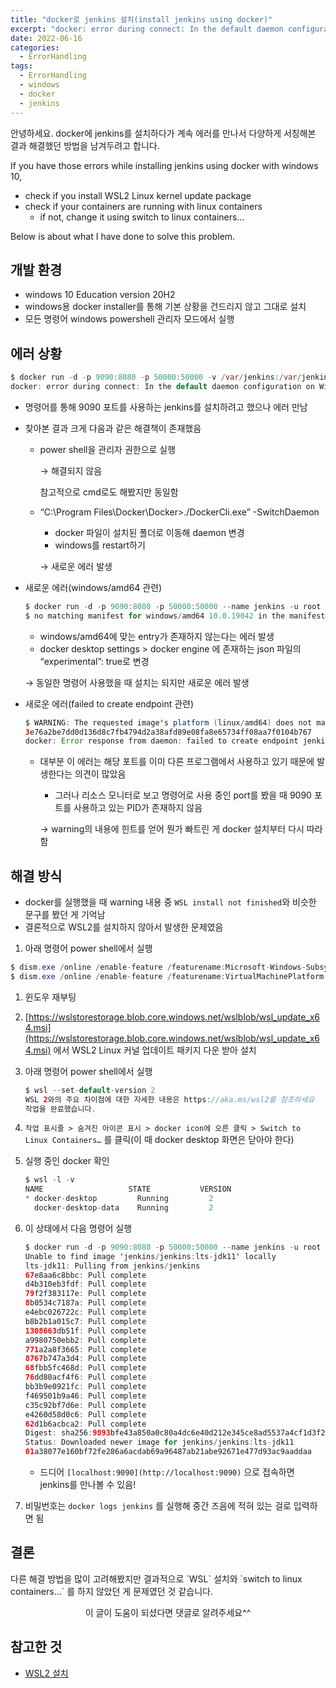 ```yaml
---
title: "docker로 jenkins 설치(install jenkins using docker)"
excerpt: "docker: error during connect: In the default daemon configuration on Windows, no matching manifest for windows/amd64, Error response from daemon: failed to create endpoint jenkins on network nat"
date: 2022-06-16
categories:
  - ErrorHandling
tags:
  - ErrorHandling
  - windows
  - docker
  - jenkins
---
```

안녕하세요. docker에 jenkins를 설치하다가 계속 에러를 만나서 다양하게 서칭해본 결과 해결했던 방법을 남겨두려고 합니다.

If you have those errors while installing jenkins using docker with windows 10,

- check if you install WSL2 Linux kernel update package
- check if your containers are running with linux containers
    - if not, change it using switch to linux containers...

Below is about what I have done to solve this problem.

## 개발 환경

- windows 10 Education version 20H2
- windows용 docker installer를 통해 기본 상황을 건드리지 않고 그대로 설치
- 모든 명령어 windows powershell 관리자 모드에서 실행

## 에러 상황

```java
$ docker run -d -p 9090:8080 -p 50000:50000 -v /var/jenkins:/var/jenkins_home -v /var/run/docker.sock:/var/run/docker.sock --name jenkins -u root jenkins/jenkins:lts-jdk11
docker: error during connect: In the default daemon configuration on Windows, the docker client must be run with elevated privileges to connect.: Post "http://%2F%2F.%2Fpipe%2Fdocker_engine/v1.24/containers/create?name=jenkins": open //./pipe/docker_engine: The system cannot find the file specified.
```

- 명령어를 통해 9090 포트를 사용하는 jenkins를 설치하려고 했으나  에러 만남
- 찾아본 결과 크게 다음과 같은 해결책이 존재했음
    - power shell을 관리자 권한으로 실행
        
        → 해결되지 않음
        
        참고적으로 cmd로도 해봤지만 동일함
        
    - “C:\Program Files\Docker\Docker>./DockerCli.exe” -SwitchDaemon
        - docker 파일이 설치된 폴더로 이동해 daemon 변경
        - windows를 restart하기
        
        → 새로운 에러 발생
        
- 새로운 에러(windows/amd64 관련)
    
    ```java
    $ docker run -d -p 9090:8080 -p 50000:50000 --name jenkins -u root jenkins/jenkins:lts-jdk11
    $ no matching manifest for windows/amd64 10.0.19042 in the manifest list entries
    ```
    
    - windows/amd64에 맞는 entry가 존재하지 않는다는 에러 발생
    - docker desktop settings > docker engine 에 존재하는 json 파일의 “experimental”: true로 변경
    
    → 동일한 명령어 사용했을 때 설치는 되지만 새로운 에러 발생
    
- 새로운 에러(failed to create endpoint 관련)
    
    ```java
    $ WARNING: The requested image's platform (linux/amd64) does not match the detected host platform (windows/amd64) and no specific platform was requested
    3e76a2be7dd0d136d8c7fb4794d2a38afd89e08fa8e65734ff08aa7f0104b767
    docker: Error response from daemon: failed to create endpoint jenkins on network nat: failed during hnsCallRawResponse: hnsCall failed in Win32: The process cannot access the file because it is being used by another process. (0x20).
    ```
    
    - 대부분 이 에러는 해당 포트를 이미 다른 프로그램에서 사용하고 있기 때문에 발생한다는 의견이 많았음
        - 그러나 리소스 모니터로 보고 명령어로 사용 중인 port를 봤을 때 9090 포트를 사용하고 있는 PID가 존재하지 않음
        
        → warning의 내용에 힌트를 얻어 뭔가 빠트린 게 docker 설치부터 다시 따라함
        

## 해결 방식

- docker를 실행했을 때 warning 내용 중 `WSL install not finished`와 비슷한  문구를 봤던 게 기억남
- 결론적으로 WSL2를 설치하지 않아서 발생한 문제였음
1. 아래 명령어 power shell에서 실행

```java
$ dism.exe /online /enable-feature /featurename:Microsoft-Windows-Subsystem-Linux /all /norestart
$ dism.exe /online /enable-feature /featurename:VirtualMachinePlatform /all /norestart
```

1. 윈도우 재부팅
2. [https://wslstorestorage.blob.core.windows.net/wslblob/wsl_update_x64.msi](https://wslstorestorage.blob.core.windows.net/wslblob/wsl_update_x64.msi) 에서 WSL2 Linux 커널 업데이트 패키지 다운 받아 설치
3. 아래 명령어 power shell에서 실행
    
    ```java
    $ wsl --set-default-version 2
    WSL 2와의 주요 차이점에 대한 자세한 내용은 https://aka.ms/wsl2를 참조하세요
    작업을 완료했습니다.
    ```
    
4. `작업 표시줄 > 숨겨진 아이콘 표시 > docker icon에 오른 클릭 > Switch to Linux Containers…` 를 클릭(이 때 docker desktop 화면은 닫아야 한다)
5. 실행 중인 docker 확인
    
    ```java
    $ wsl -l -v
    NAME                   STATE           VERSION
    * docker-desktop         Running         2
      docker-desktop-data    Running         2
    ```
    
6. 이 상태에서 다음 명령어 실행
    
    ```java
    $ docker run -d -p 9090:8080 -p 50000:50000 --name jenkins -u root jenkins/jenkins:lts-jdk11
    Unable to find image 'jenkins/jenkins:lts-jdk11' locally
    lts-jdk11: Pulling from jenkins/jenkins
    67e8aa6c8bbc: Pull complete
    d4b310eb3fdf: Pull complete
    79f2f383117e: Pull complete
    8b0534c7187a: Pull complete
    e4ebc026722c: Pull complete
    b8b2b1a015c7: Pull complete
    1308663db51f: Pull complete
    a9980750ebb2: Pull complete
    771a2a8f3665: Pull complete
    8767b747a3d4: Pull complete
    68fbb5fc468d: Pull complete
    76dd80acf4f6: Pull complete
    bb3b9e0921fc: Pull complete
    f469501b9a46: Pull complete
    c35c92bf7d6e: Pull complete
    e4260d58d0c6: Pull complete
    62d1b6acbca2: Pull complete
    Digest: sha256:9893bfe43a850a0c80a4dc6e40d212e345ce8ad5537a4cf1d3f2033787a43695
    Status: Downloaded newer image for jenkins/jenkins:lts-jdk11
    01a38077e160bf72fe286a6acdab69a96487ab21abe92671e477d93ac9aaddaa
    ```
    
    - 드디어 `[localhost:9090](http://localhost:9090)` 으로 접속하면 jenkins를 만나볼 수 있음!
7. 비밀번호는 `docker logs jenkins` 를 실행해 중간 즈음에 적혀 있는 걸로 입력하면 됨

## 결론

<div class="notice--info" markdown="1">
다른 해결 방법을 많이 고려해봤지만 결과적으로 `WSL` 설치와 `switch to linux containers...` 를 하지 않았던 게 문제였던 것 같습니다.
</div>
<p align = 'center'> 이 글이 도움이 되셨다면 댓글로 알려주세요^^ </p>

## 참고한 것

- [WSL2 설치]([https://www.lainyzine.com/ko/article/a-complete-guide-to-how-to-install-docker-desktop-on-windows-10/](https://www.lainyzine.com/ko/article/a-complete-guide-to-how-to-install-docker-desktop-on-windows-10/))
